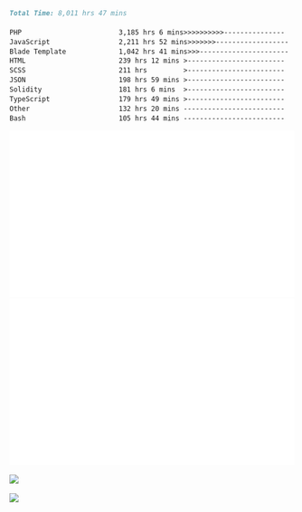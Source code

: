 <!--START_SECTION:waka-->

```markdown
Total Time: 8,011 hrs 47 mins

PHP                        3,185 hrs 6 mins>>>>>>>>>>---------------   39.11 %
JavaScript                 2,211 hrs 52 mins>>>>>>>------------------   27.16 %
Blade Template             1,042 hrs 41 mins>>>----------------------   12.80 %
HTML                       239 hrs 12 mins >------------------------   02.94 %
SCSS                       211 hrs         >------------------------   02.59 %
JSON                       198 hrs 59 mins >------------------------   02.44 %
Solidity                   181 hrs 6 mins  >------------------------   02.22 %
TypeScript                 179 hrs 49 mins >------------------------   02.21 %
Other                      132 hrs 20 mins -------------------------   01.63 %
Bash                       105 hrs 44 mins -------------------------   01.30 %
```

<!--END_SECTION:waka-->

![](https://raw.githubusercontent.com/DrMaxis/github-stats-transparent/output/generated/overview.svg)
![](https://raw.githubusercontent.com/DrMaxis/github-stats-transparent/output/generated/languages.svg)

![](https://git-readme-stats-drmaxis-projects.vercel.app/api?username=drmaxis&show_icons=true&theme=outrun&count_private=true&show=reviews,discussions_started,discussions_answered,prs_merged,prs_merged_percentage&custom_title=2024%20Github%20Rank)
 
<a href="https://count.getloli.com/"><img src="https://count.getloli.com/get/@:maxis-the-alchemist?theme=rule34"></a>
<!-- https://count.getloli.com/get/@alchemist?theme=rule34 -->
<br>
